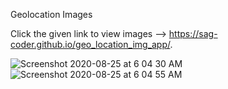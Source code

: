 Geolocation Images

Click the given link to view images -->    https://sag-coder.github.io/geo_location_img_app/.



![Screenshot 2020-08-25 at 6 04 30 AM](https://user-images.githubusercontent.com/67480644/91109864-dff54780-e699-11ea-81b1-c1dc40984fe7.png)
![Screenshot 2020-08-25 at 6 04 55 AM](https://user-images.githubusercontent.com/67480644/91109877-e8e61900-e699-11ea-8d9f-334d9b823280.png)
